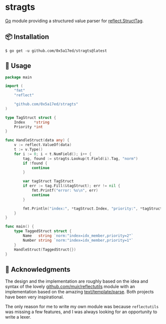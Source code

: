# stragts
[Go](https://go.dev) module providing a structured value parser for [reflect.StructTag](https://pkg.go.dev/reflect#StructTag). 


## 📦 Installation

```console
$ go get -u github.com/0x5a17ed/stragts@latest 
```


## 🤔 Usage

```go
package main

import (
	"fmt"
	"reflect"

	"github.com/0x5a17ed/stragts"
)

type TagStruct struct {
	Index    *string
	Priority *int
}

func HandleStruct(data any) {
	v := reflect.ValueOf(data)
	t := v.Type()
	for i := 0; i < t.NumField(); i++ {
		tag, found := stragts.Lookup(t.Field(i).Tag, "norm")
		if !found {
			continue
		}

		var tagStruct TagStruct
		if err := tag.Fill(&tagStruct); err != nil {
			fmt.Printf("error: %s\n", err)
			continue
		}

		fmt.Println("index:", *tagStruct.Index, "priority:", *tagStruct.Priority)
	}
}

func main() {
	type TaggedStruct struct {
		Name   string `norm:"index=idx_member,priority=2"`
		Number string `norm:"index=idx_member,priority=1"`
	}
	HandleStruct(TaggedStruct{})
}
```


## 🥇 Acknowledgments

The design and the implementation are roughly based on the idea and syntax of the lovely [github.com/muir/reflectutils](https://github.com/muir/reflectutils) module with an implementation based on the amazing [text/template/parse](https://github.com/golang/go/blob/0a1a092c4b56a1d4033372fbd07924dad8cbb50b/src/text/template/parse/). Both projects have been very inspirational.

The only reason for me to write my own module was because `reflectutils` was missing a few features, and I was always looking for an opportunity to write a lexer.
